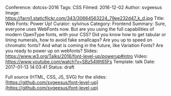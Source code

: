 Conference: dotcss-2016
Tags: CSS
Filmed: 2016-12-02
Author: svgeesus
Image: https://farm1.staticflickr.com/343/30664563224_79ee232d47_k_d.jpg
Title: Web Fonts: Power Up!
Curator: sylvinus
Category: Frontend
Summary: Sure, everyone uses WebFonts now. But are you using the full capabilities of modern OpenType fonts, with your CSS? Did you know how to get tabular or lining numerals, how to avoid fake smallcaps? Are you up to speed on chromatic fonts? And what is coming in the future, like Variation Fonts? Are you ready to power up on webfonts?
Slides: https://www.w3.org/Talks/2016/font-level-up/powerup#intro
Video: https://www.youtube.com/watch?v=SBz54Wt65Fs
Template: talk
Date: 2017-01-13 14:03:41
Status: draft

Full source (HTML, CSS, JS, SVG) for the slides: [https://github.com/svgeesus/font-level-up](https://github.com/svgeesus/font-level-up)